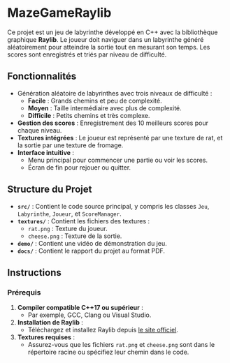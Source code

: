 # MazeGameRaylib

Ce projet est un jeu de labyrinthe développé en C++ avec la bibliothèque graphique **Raylib**. Le joueur doit naviguer dans un labyrinthe généré aléatoirement pour atteindre la sortie tout en mesurant son temps. Les scores sont enregistrés et triés par niveau de difficulté.

## Fonctionnalités

- Génération aléatoire de labyrinthes avec trois niveaux de difficulté :
  - **Facile** : Grands chemins et peu de complexité.
  - **Moyen** : Taille intermédiaire avec plus de complexité.
  - **Difficile** : Petits chemins et très complexe.
- **Gestion des scores** : Enregistrement des 10 meilleurs scores pour chaque niveau.
- **Textures intégrées** : Le joueur est représenté par une texture de rat, et la sortie par une texture de fromage.
- **Interface intuitive** :
  - Menu principal pour commencer une partie ou voir les scores.
  - Écran de fin pour rejouer ou quitter.

## Structure du Projet

- **`src/`** : Contient le code source principal, y compris les classes `Jeu`, `Labyrinthe`, `Joueur`, et `ScoreManager`.
- **`textures/`** : Contient les fichiers des textures :
  - `rat.png` : Texture du joueur.
  - `cheese.png` : Texture de la sortie.
- **`demo/`** : Contient une vidéo de démonstration du jeu.
- **`docs/`** : Contient le rapport du projet au format PDF.

## Instructions

### Prérequis

1. **Compiler compatible C++17 ou supérieur** :
   - Par exemple, GCC, Clang ou Visual Studio.
2. **Installation de Raylib** :
   - Téléchargez et installez Raylib depuis [le site officiel](https://www.raylib.com/).
3. **Textures requises** :
   - Assurez-vous que les fichiers `rat.png` et `cheese.png` sont dans le répertoire racine ou spécifiez leur chemin dans le code.

